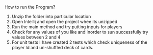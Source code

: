 How to run the Program?
1) Unzip the folder into particular location
2) Open Intellij and open the project whee its unzipped
3) Run the main method and try putting inputs for players
4) Check for any values of you like and inorder to sun successfully try values between 2 and 4
5) For unit tests I have created 2 tests which check uniqueness of the player Id and un-shuffled deck of cards.
